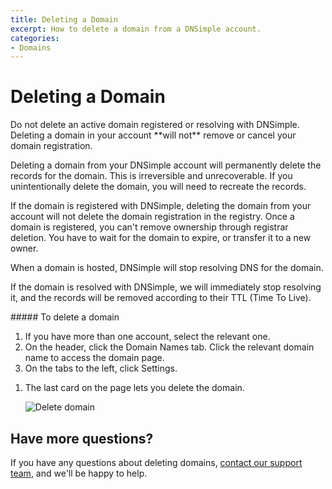 ```yaml
---
title: Deleting a Domain
excerpt: How to delete a domain from a DNSimple account.
categories:
- Domains
---
```


# Deleting a Domain

<warning>
Do not delete an active domain registered or resolving with DNSimple. Deleting a domain in your account **will not** remove or cancel your domain registration.

Deleting a domain from your DNSimple account will permanently delete the records for the domain. This is irreversible and unrecoverable. If you unintentionally delete the domain, you will need to recreate the records.
</warning>

If the domain is registered with DNSimple, deleting the domain from your account will not delete the domain registration in the registry. Once a domain is registered, you can't remove ownership through registrar deletion. You have to wait for the domain to expire, or transfer it to a new owner.

When a domain is hosted, DNSimple will stop resolving DNS for the domain.

If the domain is resolved with DNSimple, we will immediately stop resolving it, and the records will be removed according to their TTL (Time To Live).


<div class="section-steps" markdown="1">
##### To delete a domain

1.  If you have more than one account, select the relevant one.
1.  On the header, click the <label>Domain Names</label> tab. Click the relevant domain name to access the domain page.
1.  On the tabs to the left, click <label>Settings</label>.

<!--- needs screenshot -->

1.  The last card on the page lets you delete the domain.

    ![Delete domain](/files/delete-domain.png)

</div>

## Have more questions? 

If you have any questions about deleting domains, [contact our support team](https://dnsimple.com/feedback), and we'll be happy to help.
